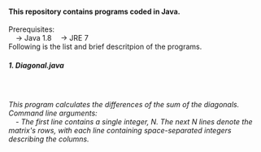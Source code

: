 <html>
<body>
<h4> This repository contains programs coded in Java. <br></h4>
Prerequisites: <br>
&emsp;-> Java 1.8
&emsp;-> JRE 7 <br>
Following is the list and brief descritpion of the programs. <br>
<h5>1. Diagonal.java </h5><br>
<h6>This program calculates the differences of the sum of the diagonals. <br>
Command line arguments:<br>
&emsp;- The first line contains a single integer, N. The next N lines denote the matrix's rows, with each line containing space-separated integers describing the columns.
</h6>

</body>

</html>
